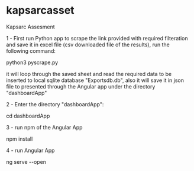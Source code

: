# kapsarcasset
Kapsarc Assesment


1 - First run Python app to scrape the link provided with required filteration and save it in excel file (csv downloaded file of the results), run the following command:

python3 pyscrape.py

it will loop through the saved sheet and read the required data to be inserted to local sqlite database "Exportsdb.db", also it will save it in json file to presented through the Angular app under the directory "dashboardApp"

2 - Enter the directory "dashboardApp":

cd dashboardApp

3 - run npm of the Angular App

npm install

4 - run Angular App

ng serve --open  
